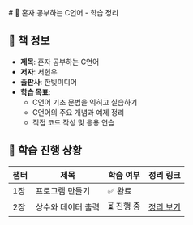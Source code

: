 ﻿﻿# 📘 혼자 공부하는 C언어 - 학습 정리  

## 📖 책 정보  
- **제목**: 혼자 공부하는 C언어  
- **저자**: 서현우  
- **출판사**: 한빛미디어  
- **학습 목표**:  
  - C언어 기초 문법을 익히고 실습하기  
  - C언어의 주요 개념과 예제 정리  
  - 직접 코드 작성 및 응용 연습  

## 📌 학습 진행 상황  
| 챕터 | 제목 | 학습 여부 | 정리 링크 |
|------|------|---------|---------|
| 1장 | 프로그램 만들기 | ✅ 완료 |
| 2장 | 상수와 데이터 출력 | ⏳ 진행 중 | [정리 보기](./Chapter2/Chapter2.md) |


